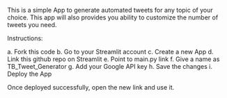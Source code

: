 This is a simple App to generate automated tweets for any topic of your choice. This app will also provides you ability to customize the number of tweets you need.

Instructions:

a. Fork this code
b. Go to your Streamlit account
c. Create a new App
d. Link this github repo on Streamlit
e. Point to main.py link 
f. Give a name as TB_Tweet_Generator
g. Add your Google API key
h. Save the changes
i. Deploy the App

Once deployed successfully, open the new link and use it.
